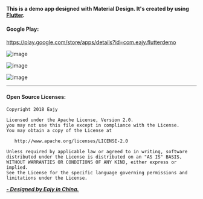 **This is a demo app designed with Material Design.
It's created by using [Flutter](https://flutter.io/).**  

#### Google Play:  
https://play.google.com/store/apps/details?id=com.eajy.flutterdemo  
  
![image](https://github.com/Eajy/flutter_demo/blob/master/android/pictures/1.png)

![image](https://github.com/Eajy/flutter_demo/blob/master/android/pictures/2.png)

![image](https://github.com/Eajy/flutter_demo/blob/master/android/pictures/3.png)
  
---  

#### Open Source Licenses:  
    Copyright 2018 Eajy  
      
    Licensed under the Apache License, Version 2.0.
    you may not use this file except in compliance with the License.
    You may obtain a copy of the License at
    
       http://www.apache.org/licenses/LICENSE-2.0
    
    Unless required by applicable law or agreed to in writing, software
    distributed under the License is distributed on an "AS IS" BASIS,
    WITHOUT WARRANTIES OR CONDITIONS OF ANY KIND, either express or implied.
    See the License for the specific language governing permissions and
    limitations under the License.

[_**- Designed by Eajy in China.**_](https://sites.google.com/view/eajy)